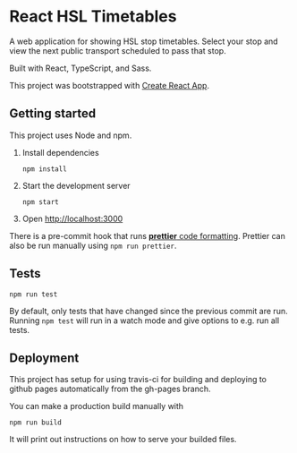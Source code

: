 # React HSL Timetables

A web application for showing HSL stop timetables. Select your stop and view the next public transport scheduled to pass that stop.

Built with React, TypeScript, and Sass.

This project was bootstrapped with [Create React App](https://github.com/facebook/create-react-app).

## Getting started

This project uses Node and npm.

1. Install dependencies
   ```
   npm install
   ```
2. Start the development server
   ```
   npm start
   ```
3. Open [http://localhost:3000](http://localhost:3000)

There is a pre-commit hook that runs [**prettier** code formatting](https://prettier.io/). Prettier can also be run manually using `npm run prettier`.

## Tests

```
npm run test
```

By default, only tests that have changed since the previous commit are run. Running `npm test` will run in a watch mode and give options to e.g. run all tests.

## Deployment

This project has setup for using travis-ci for building and deploying to github pages automatically from the gh-pages branch.

You can make a production build manually with

```
npm run build
```

It will print out instructions on how to serve your builded files.
